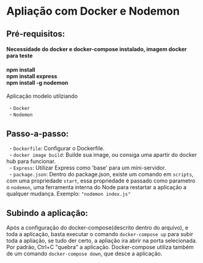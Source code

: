 # Apliação com Docker e Nodemon

## Pré-requisitos:

#### Necessidade do docker e docker-compose instalado, imagem docker para teste

#### npm install<br> npm install express<br>npm install -g nodemon

Aplicação modelo utilziando

&nbsp; - `Docker`<br>
&nbsp; - `Nodemon`

## Passo-a-passo:

&nbsp; - `Dockerfile`: Configurar o Dockerfile.<br>
&nbsp; - `docker image build`: Builde sua image, ou consiga uma apartir do docker hub para funcionar.<br>
&nbsp; - `Express`: Utilizar Express como 'base' para um mini-servidor.<br>
&nbsp; - `package.json`: Dentro do package.json, existe um comando em `scripts`, com uma propriedade `start`, essa propriedade é passado como parametro o `nodemon`, uma ferramenta interna do Node para restartar a aplicação a qualquer mudança. Exemplo: `"nodemon index.js"`<br>

## Subindo a aplicação:

Após a configuração do docker-compose(descrito dentro do arquivo), e toda a aplicação, basta executar o comando `docker-compose up` para subir toda a apliação, se tudo der certo, a apliação ira abrir na porta selecionada.<br>
Por padrão, Ctrl+C "quebra" a aplicação. Docker-compose utiliza também de um comando `docker-compose down`, que desce a aplicação.
